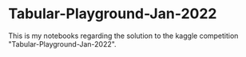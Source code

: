 # Tabular-Playground-Jan-2022
This is my notebooks regarding the solution to the kaggle competition "Tabular-Playground-Jan-2022".
